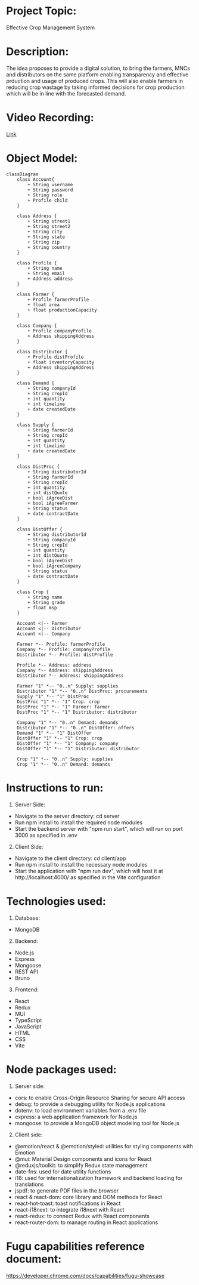 # Project Topic: 
Effective Crop Management System

# Description:
The idea proposes to provide a digital solution, to bring the farmers, MNCs and distributors on the same platform enabling transparency and effective prduction and usage of produced crops. This will also enable farmers in reducing crop wastage by taking informed decisions for crop production which will be in line with the forecasted demand.

# Video Recording:
[Link](https://northeastern-my.sharepoint.com/personal/chothani_aa_northeastern_edu/_layouts/15/stream.aspx?id=%2Fpersonal%2Fchothani%5Faa%5Fnortheastern%5Fedu%2FDocuments%2FRecordings%2FMeeting%20in%20Web%20Dev%20project%20%2D%20Code%20Harvesters%2D20240811%5F210525%2DMeeting%20Recording%2Emp4&referrer=StreamWebApp%2EWeb&referrerScenario=AddressBarCopied%2Eview%2E29a7c372%2Dd224%2D4911%2Dbe33%2D0a48702e578d&ga=1)

# Object Model:
```mermaid
classDiagram
    class Account{
        + String username
        + String password
        + String role
        + Profile child
    }
 
    class Address {
        + String street1
        + String street2
        + String city
        + String state
        + String zip
        + String country
    }

    class Profile {
        + String name
        + String email
        + Address address
    }
 
    class Farmer {
        + Profile farmerProfile
        + float area
        + float productionCapacity
    }
 
    class Company {
        + Profile companyProfile
	    + Address shippingAddress
    }
 
    class Distributor {
        + Profile distProfile
        + float inventoryCapacity
	    + Address shippingAddress
    }
 
    class Demand {
        + String companyId
        + String cropId
        + int quantity
        + int timeline
        + date createdDate
    }
 
    class Supply {
        + String farmerId
        + String cropId
        + int quantity
        + int timeline
	    + date createdDate
    }
 
    class DistProc {
        + String distributorId
        + String farmerId
        + String cropId
        + int quantity
	    + int distQuote
	    + bool iAgreeDist
        + bool iAgreeFarmer
        + String status
        + date contractDate
    }
 
    class DistOffer {
        + String distributorId
        + String companyId
        + String cropId
        + int quantity
	    + int distQuote
	    + bool iAgreeDist
        + bool iAgreeCompany
        + String status
        + date contractDate
    }
 
    class Crop {
        + String name
        + String grade
        + float msp
    }
 
    Account <|-- Farmer
    Account <|-- Distributor
    Account <|-- Company

    Farmer *-- Profile: farmerProfile
    Company *-- Profile: companyProfile
    Distributor *-- Profile: distProfile

    Profile *-- Address: address
    Company *-- Address: shippingAddress
    Distributor *-- Address: shippingAddress

    Farmer "1" *-- "0..n" Supply: supplies
    Distributor "1" *-- "0..n" DistProc: procurements
    Supply "1" *-- "1" DistProc
    DistProc "1" *-- "1" Crop: crop
    DistProc "1" *-- "1" Farmer: farmer
    DistProc "1" *-- "1" Distributor: distributor

    Company "1" *-- "0..n" Demand: demands
    Distributor "1" *-- "0..n" DistOffer: offers
    Demand "1" *-- "1" DistOffer
    DistOffer "1" *-- "1" Crop: crop
    DistOffer "1" *-- "1" Company: company
    DistOffer "1" *-- "1" Distributor: distributor
 
    Crop "1" *-- "0..n" Supply: supplies
    Crop "1" *-- "0..n" Demand: demands
```

# Instructions to run:
1. Server Side:
- Navigate to the server directory: cd server
- Run npm install to install the required node modules
- Start the backend server with "npm run start", which will run on port 3000 as specified in .env

2. Client Side:
- Navigate to the client directory: cd client/app
- Run npm install to install the necessary node modules
- Start the application with "npm run dev", which will host it at http://localhost:4000/ as specified in the Vite configuration

# Technologies used:
1. Database:
- MongoDB

2. Backend:
- Node.js
- Express
- Mongoose
- REST API
- Bruno

3. Frontend:
- React
- Redux
- MUI
- TypeScript
- JavaScript
- HTML
- CSS
- Vite

# Node packages used:
1. Server side:
- cors: to enable Cross-Origin Resource Sharing for secure API access
- debug: to provide a debugging utility for Node.js applications
- dotenv: to load environment variables from a .env file
- express: a web application framework for Node.js
- mongoose: to provide a MongoDB object modeling tool for Node.js

2. Client side:
- @emotion/react & @emotion/styled: utilities for styling components with Emotion
- @mui: Material Design components and icons for React
- @reduxjs/toolkit: to simplify Redux state management
- date-fns: used for date utility functions
- i18: used for internationalization framework and backend loading for translations
- jspdf: to generate PDF files in the browser
- react & react-dom: core library and DOM methods for React
- react-hot-toast: toast notifications in React
- react-i18next: to integrate i18next with React
- react-redux: to connect Redux with React components
- react-router-dom: to manage routing in React applications

# Fugu capabilities reference document:
  https://developer.chrome.com/docs/capabilities/fugu-showcase
